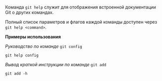 Команда `git help` служит для отображения встроенной документации Git о других командах.

Полный список параметров и флагов каждой команды доступен через `git help <command>`.

**Примеры использования**

*Руководство по команде* `git config`

`git help config`

*Вывод краткой инструкции по команде* `git add`

`git add -h`

